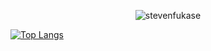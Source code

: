 <p align="center">
  <img
    align="center"
    src="https://github-readme-streak-stats.herokuapp.com/?user=stevenfukase&theme=highcontrast"
    alt="stevenfukase"
  />
</p>

  [![Top Langs](https://github-readme-stats.vercel.app/api/top-langs/?username=stevenfukase&count_private=true)](https://github.com/stevenfukase)

